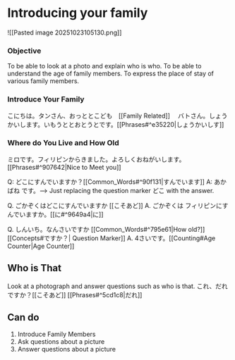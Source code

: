 # Introducing your family


![[Pasted image 20251023105130.png]]



### Objective 
To be able to look at a photo and explain who is who. 
To be able to understand the age of family members.
To express the place of stay of various family members.

### Introduce Your Family

こにちは。タンさん、おっととこども　[[Family Related]]　
 バトさん。しょうかいします。いもうととおとうとです。[[Phrases#^e35220|しょうかいしす]]

### Where do You Live and How Old

ミロです。フィリピンからきました。よろしくおねがいします。[[Phrases#^907642|Nice to Meet you]]

Q: どこにすんでいますか？[[Common_Words#^90f131|すんでいます]]
A: あかばね です。--> Just replacing the question marker どこ with the answer.

Q. ごかぞくはどこにすんでいますか                 [[こそあど]] 
A. ごかぞくは フィリピンにすんでいますか。[[に#^9649a4|に]]

Q.  しんいち。なんさいですか [[Common_Words#^795e61|How old?]]  [[Concepts#ですか？| Question Marker]]
A. 4さいです。[[Counting#Age Counter|Age Counter]]


## Who is That

Look at a photograph and answer questions such as who is that.
これ、だれですか？[[こそあど]] [[Phrases#^5cd1c8|だれ]]


## Can do

1. Introduce Family Members
2. Ask questions about a picture
3. Answer questions about a picture